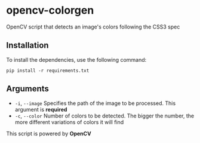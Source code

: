 # opencv-colorgen
OpenCV script that detects an image's colors following the CSS3 spec

## Installation
To install the dependencies, use the following command:

    pip install -r requirements.txt

## Arguments
 - `-i`, `--image` Specifies the path of the image to be processed. This argument is **required**
 - `-c`, `--color` Number of colors to be detected. The bigger the number, the more different variations of colors it will find
 
 This script is powered by **OpenCV**
